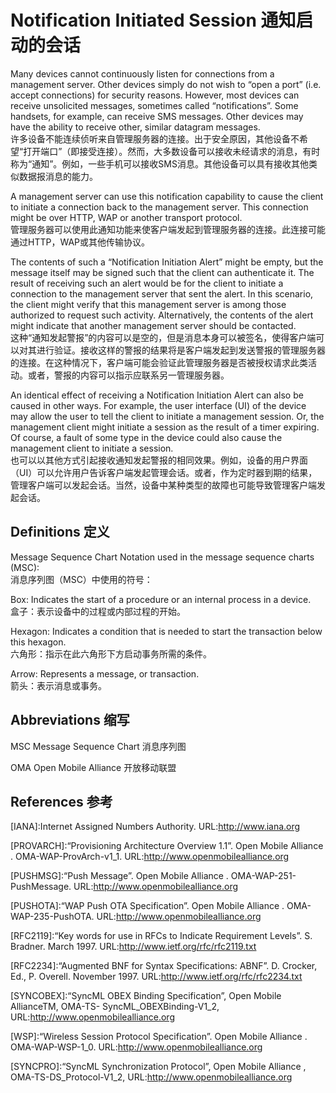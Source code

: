 # Notification Initiated Session 通知启动的会话

Many devices cannot continuously listen for connections from a management server. Other devices simply do not wish to “open a port” (i.e. accept connections) for security reasons. However, most devices can receive unsolicited messages, sometimes called “notifications”. Some handsets, for example, can receive SMS messages. Other devices may have the ability to receive other, similar datagram messages.<br/>
许多设备不能连续侦听来自管理服务器的连接。出于安全原因，其他设备不希望“打开端口”（即接受连接）。然而，大多数设备可以接收未经请求的消息，有时称为“通知”。例如，一些手机可以接收SMS消息。其他设备可以具有接收其他类似数据报消息的能力。

A management server can use this notification capability to cause the client to initiate a connection back to the management server. This connection might be over HTTP, WAP or another transport protocol.<br/>
管理服务器可以使用此通知功能来使客户端发起到管理服务器的连接。此连接可能通过HTTP，WAP或其他传输协议。

The contents of such a “Notification Initiation Alert” might be empty, but the message itself may be signed such that the client can authenticate it. The result of receiving such an alert would be for the client to initiate a connection to the management server that sent the alert. In this scenario, the client might verify that this management server is among those authorized to request such activity. Alternatively, the contents of the alert might indicate that another management server should be contacted.<br/>
这种“通知发起警报”的内容可以是空的，但是消息本身可以被签名，使得客户端可以对其进行验证。接收这样的警报的结果将是客户端发起到发送警报的管理服务器的连接。在这种情况下，客户端可能会验证此管理服务器是否被授权请求此类活动。或者，警报的内容可以指示应联系另一管理服务器。

An identical effect of receiving a Notification Initiation Alert can also be caused in other ways. For example, the user interface (UI) of the device may allow the user to tell the client to initiate a management session. Or, the management client might initiate a session as the result of a timer expiring. Of course, a fault of some type in the device could also cause the management client to initiate a session.<br/>
也可以以其他方式引起接收通知发起警报的相同效果。例如，设备的用户界面（UI）可以允许用户告诉客户端发起管理会话。或者，作为定时器到期的结果，管理客户端可以发起会话。当然，设备中某种类型的故障也可能导致管理客户端发起会话。

## Definitions 定义
Message Sequence Chart Notation used in the message sequence charts (MSC):<br/>
消息序列图（MSC）中使用的符号：

Box: Indicates the start of a procedure or an internal process in a device.<br/>
盒子：表示设备中的过程或内部过程的开始。

Hexagon: Indicates a condition that is needed to start the transaction below this hexagon.<br/>
六角形：指示在此六角形下方启动事务所需的条件。

Arrow: Represents a message, or transaction.<br/>
箭头：表示消息或事务。

## Abbreviations 缩写
MSC Message Sequence Chart 消息序列图

OMA Open Mobile Alliance 开放移动联盟


## References 参考
[IANA]:Internet Assigned Numbers Authority. URL:http://www.iana.org

[PROVARCH]:“Provisioning Architecture Overview 1.1”. Open Mobile Alliance .
OMA-WAP-ProvArch-v1_1. URL:http://www.openmobilealliance.org

[PUSHMSG]:“Push Message”. Open Mobile Alliance . OMA-WAP-251-PushMessage.
URL:http://www.openmobilealliance.org

[PUSHOTA]:“WAP Push OTA Specification”. Open Mobile Alliance . OMA-WAP-235-PushOTA. URL:http://www.openmobilealliance.org

[RFC2119]:“Key words for use in RFCs to Indicate Requirement Levels”. S. Bradner. March 1997.
URL:http://www.ietf.org/rfc/rfc2119.txt

[RFC2234]:“Augmented BNF for Syntax Specifications: ABNF”. D. Crocker, Ed., P. Overell. November 1997. URL:http://www.ietf.org/rfc/rfc2234.txt

[SYNCOBEX]:“SyncML OBEX Binding Specification”, Open Mobile AllianceTM, OMA-TS- SyncML_OBEXBinding-V1_2, URL:http://www.openmobilealliance.org

[WSP]:“Wireless Session Protocol Specification”. Open Mobile Alliance . OMA-WAP-WSP-1_0. URL:http://www.openmobilealliance.org

[SYNCPRO]:“SyncML Synchronization Protocol”, Open Mobile Alliance , OMA-TS-DS_Protocol-V1_2, URL:http://www.openmobilealliance.org
